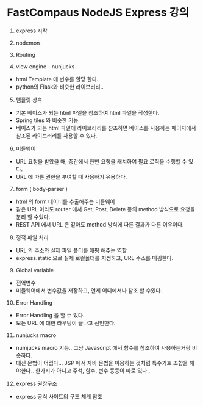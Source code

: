 # FastCompaus NodeJS Express 강의

1. express 시작

2. nodemon

3. Routing

4. view engine - nunjucks

- html Template 에 변수를 할당 한다..
- python의 Flask와 비슷한 라이브러리..

5. 템플릿 상속

- 기본 베이스가 되는 html 파일을 참조하여 html 파일을 작성한다.
- Spring tiles 와 비슷한 기능
- 베이스가 되는 html 파일에 라이브러리를 참조하면 베이스를 사용하는 페이지에서 참조된 라이브러리를 사용할 수 있다.

6. 미들웨어

- URL 요청을 받았을 때, 중간에서 한번 요청을 캐치하여 필요 로직을 수행할 수 있다.
- URL 에 따른 권한을 부여할 때 사용하기 유용하다.

7. form ( body-parser )

- html 의 form 데이터를 추출해주는 미들웨어
- 같은 URL 이라도 router 에서 Get, Post, Delete 등의 method 방식으로 요청을 분리 할 수있다.
- REST API 에서 URL 은 같아도 method 방식에 따른 결과가 다른 이유이다.

8. 정적 파일 처리

- URL 의 주소와 실제 파일 폴더를 매핑 해주는 역할
- express.static 으로 실제 로컬폴더를 지정하고, URL 주소를 매핑한다.

9. Global variable

- 전역변수
- 미들웨어에서 변수값을 저장하고, 언제 어디에서나 참조 할 수있다.

10. Error Handling

- Error Handling 을 할 수 있다.
- 모든 URL 에 대한 라우팅이 끝나고 선언한다.

11. nunjucks macro

- numjucks macro 기능.. 그냥 Javascript 에서 함수를 참조하여 사용하는거랑 비슷하다.
- 대신 문법이 어렵다... JSP 에서 자바 문법을 이용하는 것처럼 특수기호 조합을 해야한다.. 한가지가 아니고 주석, 함수, 변수 등등이 따로 있다..

12. express 권장구조

- express 공식 사이트의 구조 체계 참조
